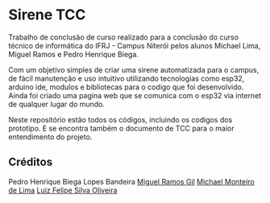 # Sirene TCC
Trabalho de conclusão de curso realizado para a conclusão do curso técnico de informática do IFRJ - Campus Niterói pelos alunos Michael Lima, Miguel Ramos e Pedro Henrique Biega.

Com um objetivo simples de criar uma sirene automatizada para o campus, de fácil manutenção e uso intuitivo utilizando tecnologias como esp32, arduino ide, modulos e bibliotecas para o codigo que foi desenvolvido. Ainda foi criado uma pagina web que se comunica com o esp32 via internet de qualquer lugar do mundo.

Neste repositório estão todos os códigos, incluindo os codigos dos prototipo. E se encontra também o documento de TCC para o maior entendimento do projeto.

## Créditos
Pedro Henrique Biega Lopes Bandeira [Miguel Ramos Gil](https://github.com/Molgo) [Michael Monteiro de Lima](https://github.com/MichaelLimaDeveloper) [Luiz Felipe Silva Oliveira](https://github.com/luizsoliveira)
